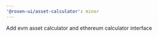 ```yaml
---
'@rosen-ui/asset-calculator': minor
---
```


Add evm asset calculator and ethereum calculator interface
